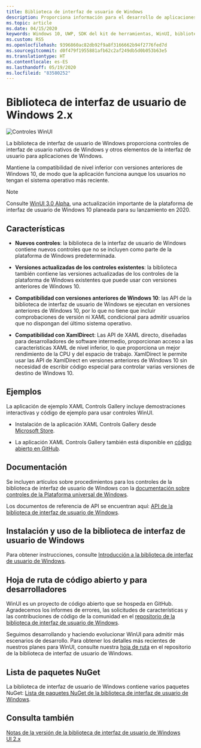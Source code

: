 ```yaml
---
title: Biblioteca de interfaz de usuario de Windows
description: Proporciona información para el desarrollo de aplicaciones de WinUI 2. x y Windows.
ms.topic: article
ms.date: 04/15/2020
keywords: Windows 10, UWP, SDK del kit de herramientas, WinUI, biblioteca de interfaz de usuario de Windows
ms.custom: RS5
ms.openlocfilehash: 9396860ac82db92f9a8f3166662b94f2776fed7d
ms.sourcegitcommit: d0f479f1955881afb62c2af249db5d0b053b63e5
ms.translationtype: HT
ms.contentlocale: es-ES
ms.lasthandoff: 05/19/2020
ms.locfileid: "83580252"
---
```

# <a name="windows-ui-library-2x"></a>Biblioteca de interfaz de usuario de Windows 2.x

![Controles WinUI](images/winUI-library-767.png)

La biblioteca de interfaz de usuario de Windows proporciona controles de interfaz de usuario nativos de Windows y otros elementos de la interfaz de usuario para aplicaciones de Windows.

Mantiene la compatibilidad de nivel inferior con versiones anteriores de Windows 10, de modo que la aplicación funciona aunque los usuarios no tengan el sistema operativo más reciente.

> [!NOTE]
> Consulte [WinUI 3.0 Alpha](../winui3/index.md), una actualización importante de la plataforma de interfaz de usuario de Windows 10 planeada para su lanzamiento en 2020.

## <a name="features"></a>Características

* **Nuevos controles**: la biblioteca de la interfaz de usuario de Windows contiene nuevos controles que no se incluyen como parte de la plataforma de Windows predeterminada.

* **Versiones actualizadas de los controles existentes**: la biblioteca también contiene las versiones actualizadas de los controles de la plataforma de Windows existentes que puede usar con versiones anteriores de Windows 10.

* **Compatibilidad con versiones anteriores de Windows 10**: las API de la biblioteca de interfaz de usuario de Windows se ejecutan en versiones anteriores de Windows 10, por lo que no tiene que incluir comprobaciones de versión ni XAML condicional para admitir usuarios que no dispongan del último sistema operativo.

* **Compatibilidad con XamlDirect**: Las API de XAML directo, diseñadas para desarrolladores de software intermedio, proporcionan acceso a las características XAML de nivel inferior, lo que proporciona un mejor rendimiento de la CPU y del espacio de trabajo. XamlDirect le permite usar las API de XamlDirect en versiones anteriores de Windows 10 sin necesidad de escribir código especial para controlar varias versiones de destino de Windows 10.

## <a name="examples"></a>Ejemplos

La aplicación de ejemplo XAML Controls Gallery incluye demostraciones interactivas y código de ejemplo para usar controles WinUI.

* Instalación de la aplicación XAML Controls Gallery desde [Microsoft Store](
https://www.microsoft.com/p/xaml-controls-gallery/9msvh128x2zt).

* La aplicación XAML Controls Gallery también está disponible en [código abierto en GitHub](
https://github.com/Microsoft/Xaml-Controls-Gallery).

## <a name="documentation"></a>Documentación

Se incluyen artículos sobre procedimientos para los controles de la biblioteca de interfaz de usuario de Windows con la [documentación sobre controles de la Plataforma universal de Windows](/windows/uwp/design/controls-and-patterns/).

Los documentos de referencia de API se encuentran aquí: [API de la biblioteca de interfaz de usuario de Windows](/uwp/api/overview/winui/).

## <a name="install-and-use-the-windows-ui-library"></a>Instalación y uso de la biblioteca de interfaz de usuario de Windows

Para obtener instrucciones, consulte [Introducción a la biblioteca de interfaz de usuario de Windows](getting-started.md).

## <a name="open-source-and-developer-roadmap"></a>Hoja de ruta de código abierto y para desarrolladores

WinUI es un proyecto de código abierto que se hospeda en GitHub. Agradecemos los informes de errores, las solicitudes de características y las contribuciones de código de la comunidad en el [repositorio de la biblioteca de interfaz de usuario de Windows](https://aka.ms/winui).

Seguimos desarrollando y haciendo evolucionar WinUI para admitir más escenarios de desarrollo. Para obtener los detalles más recientes de nuestros planes para WinUI, consulte nuestra [hoja de ruta](https://github.com/microsoft/microsoft-ui-xaml/blob/master/docs/roadmap.md) en el repositorio de la biblioteca de interfaz de usuario de Windows.

## <a name="nuget-package-list"></a>Lista de paquetes NuGet

La biblioteca de interfaz de usuario de Windows contiene varios paquetes NuGet: [Lista de paquetes NuGet de la biblioteca de interfaz de usuario de Windows](nuget-packages.md).

## <a name="see-also"></a>Consulta también

[Notas de la versión de la biblioteca de interfaz de usuario de Windows UI 2.x](release-notes/index.md)